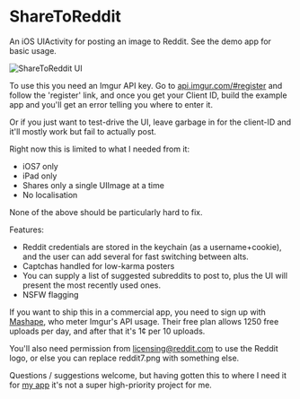 ShareToReddit
=============

An iOS UIActivity for posting an image to Reddit. See the demo app for basic usage.

![ShareToReddit UI](http://i.imgur.com/KVR3fiC.png)

To use this you need an Imgur API key. Go to [api.imgur.com/#register](http://api.imgur.com/#register) and follow the 'register' link, and once you get your Client ID, build the example app and you'll get an error telling you where to enter it.

Or if you just want to test-drive the UI, leave garbage in for the client-ID and it'll mostly work but fail to actually post.

Right now this is limited to what I needed from it:
 - iOS7 only
 - iPad only
 - Shares only a single UIImage at a time
 - No localisation

None of the above should be particularly hard to fix.

Features:
 - Reddit credentials are stored in the keychain (as a username+cookie), and the user can add several for fast switching between alts.
 - Captchas handled for low-karma posters
 - You can supply a list of suggested subreddits to post to, plus the UI will present the most recently used ones.
 - NSFW flagging

If you want to ship this in a commercial app, you need to sign up with [Mashape](https://www.mashape.com/imgur/apiv3), who meter Imgur's API usage.
Their free plan allows 1250 free uploads per day, and after that it's 1¢ per 10 uploads.

You'll also need permission from licensing@reddit.com to use the Reddit logo, or else you can replace reddit7.png with something else.

Questions / suggestions welcome, but having gotten this to where I need it for [my app](http://chunkyreader.com) it's not a super high-priority project for me.
